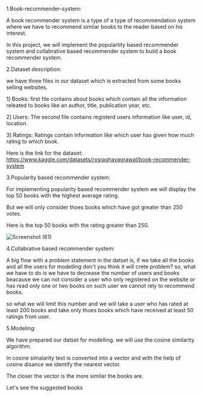 1.Book-recommender-system:

  A book recommender system is a type of a type of recommendation system where we have to recommend similar books to the reader based on his interest.
  
  In this project, we will implement the populartity based recommender system and collabrative based recommender system to build a book recommender system.
  
2.Dataset description:

 we have three files in our dataset which is extracted from some books selling websites. 

1] Books: first file contains about books which contain all the information releated to books like an author, title, publication year, etc.

2] Users: The second file contains registerd users information like user, id, location.

3] Ratings: Ratings contain information like which user has given how much rating to which book.

Here is the link for the dataset: https://www.kaggle.com/datasets/rxsraghavagrawal/book-recommender-system

3.Popularity based recommender system:

For implementing popularity based recommender system we will display the top 50 books with the highest average rating.

But we will only consider thoes books which have got greater than 250 votes.

Here is the top 50 books with the rating greater than 250.

![Screenshot (61)](https://user-images.githubusercontent.com/105923718/226258570-045c853d-2136-4990-9376-993aed0b8a35.png)

4.Collabrative based recommender system: 

A big flow with a problem statement in the datset is, if we take all the books and all the users for modelling don't you think it will crete problem? so, what we have to do is we have to decrease the number of users and books beacause we can not consider a user who only registered on the website or has read only one or two books on such user we cannot rely to recommend books.

so what we will limit this number and we will take a user who has rated at least 200 books and take only thoes books which have received at least 50 ratings from user.

5.Modeling:

We have prepared our datset for modelling. we will use the cosine similarity algorithm.

In cosine simalarity text is converted into a vector and with the help of cosine disance we identify the nearest vector.

The closer the vector is the more similar the books are.

Let's see the suggested books



